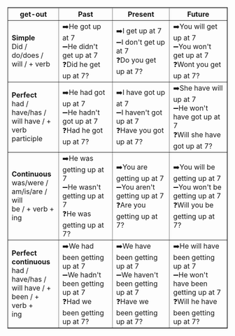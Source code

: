 <table border="1" cellpadding="5" cellspacing="0">
  <tr>
    <th>get-out</th>
    <th>Past</th>
    <th>Present</th>
    <th>Future</th>
  </tr>
  <tr>
    <td><strong>Simple</strong><br>Did / do/does /<br>will / + verb</td>
    <td>
      ➡️He got up at 7<br>
      ➖He didn't get up at 7<br>
      ❓Did he get up at 7?<br>
    </td>
    <td>
      ➡️I get up at 7<br>
      ➖I don't get up at 7<br>
      ❓Do you get up at 7?<br>
    </td>
    <td>
      ➡️You will get up at 7<br>
      ➖You won't get up at 7<br>
      ❓Wont you get up at 7?<br>
    </td>
  </tr>
  <tr>
    <td><strong>Perfect</strong><br>had / have/has /<br>will have / +<br>verb participle</td>
    <td>
      ➡️He had got up at 7<br>
      ➖He hadn't got up at 7<br>
      ❓Had he got up at 7?<br>
    </td>
    <td>
      ➡️I have got up at 7<br>
      ➖I haven't got up at 7<br>
      ❓Have you got up at 7?<br>
    </td>
    <td>
      ➡️She have will up at 7<br>
      ➖He won't have got up at 7<br>
      ❓Will she have got up at 7?<br>
    </td>
  </tr>
  <tr>
    <td><strong>Continuous</strong><br>was/were /<br>am/is/are / will<br>be / + verb +<br>ing</td>
    <td>
      ➡️He was getting up at 7<br>
      ➖He wasn't getting up at 7<br>
      ❓He was getting up at 7?<br>
    </td>
    <td>
      ➡️You are getting up at 7<br>
      ➖You aren't getting up at 7<br>
      ❓Are you getting up at 7?<br>
    </td>
    <td>
      ➡️You will be getting up at 7<br>
      ➖You won't be getting up at 7<br>
      ❓Will you be getting up at 7?<br>
    </td>
  </tr>
  <tr>
    <td><strong>Perfect<br>continuous</strong><br>had / have/has /<br>will have / +<br>been / + verb +<br>ing</td>
    <td>
      ➡️We had been getting up at 7<br>
      ➖We hadn't been getting up at 7<br>
      ❓Had we been getting up at 7?<br>
    </td>
    <td>
      ➡️We have been getting up at 7<br>
      ➖We haven't been getting up at 7<br>
      ❓Have we been getting up at 7?<br>
    </td>
    <td>
      ➡️He will have been getting up at 7<br>
      ➖He won't have been getting up at 7<br>
      ❓Will he have been getting up at 7?<br>
    </td>
  </tr>
</table>